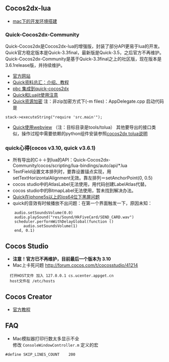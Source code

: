 
## Cocos2dx-lua
- [mac下的开发环境搭建](http://sunhantao.github.io/2016/02/13/Mac%E4%B8%8B%E7%BC%96%E7%A0%81%E8%B0%83%E8%AF%95Cocos2dx-lua%E7%9A%84%E5%B7%A5%E5%85%B7/)

### Quick-Cocos2dx-Community

Quick-Cocos2dx是Cocos2dx-lua的增强版，封装了部分API更易于lua的开发。Quick官方稳定版本是Quick-3.3final，最新版是Quick-3.5，之后官方不再维护。Quick-Cocos2dx-Community是基于Quick-3.3final之上的社区版，现在版本是3.6.1release版，并持续维护。
- [官方网站](http://www.tairan.com/)
- [Quick资料总汇：介绍、教程](http://www.cocoachina.com/bbs/read.php?tid-331250.html)
- [pbc 集成到quick-cocos2dx](http://www.cnblogs.com/suncoolcat/p/3297313.html)
- [Quick和Luajit使用注意](http://tairan.com/archives/10561/)
- [Quick资源加密](http://tairan.com/archives/10157/) 注：非zip加密方式下(-m files)：AppDelegate.cpp 启动代码是
```
stack->executeString("require 'src.main'"); 
```
- [Quick使用webview](http://my.oschina.net/u/1582495/blog/465695) （注：目标目录是tools/tolua） 其他要导出的接口类似，操作过程中需要依赖的python组件安装参照[cocos2dx tolua说明](https://github.com/cocos2d/cocos2d-x/tree/c9306a053f051325a03b5297be7be6d645584780/tools/tolua)

### quick心得(cocos v3.10, quick v3.6.1)
- 所有导出的C＋＋到lua的API：Quick-Cocos2dx-Community/cocos/scripting/lua-bindings/auto/api/*.lua
- TextField设置文本排列时，要靠设置锚点实现，用setTextHorizontalAlignment无效。靠左排列＝setAnchorPoint(0, 0.5)
- cocos studio中的AtlasLabel无法使用，用代码创建LabelAtlas代替。
- cocos studio中的BitmapLabel无法使用，暂未找到解决办法。
- [Quick在iphone5s以上的ios64位下黑屏问题](http://www.cnblogs.com/yans/p/yans.html)
- quick的音效有时候播放不出问题：在第一个界面触发一下，原因未知：
```
    audio.setSoundsVolume(0.0)
    audio.playSound("res/Sound/HkFiveCard/SEND_CARD.wav")
    scheduler.performWithDelayGlobal(function ()
        audio.setSoundsVolume(1)
    end, 0.1)
```

## Cocos Studio
- **注意！官方已不再维护，目前最后一个版本为 3.10**
- Mac上卡死问题 http://forum.cocos.com/t/cocosstudio/41214  
```
  打开HOST文件 加入 127.0.0.1 cs.ucenter.appget.cn  
  host文件在 /etc/hosts  
```


## Cocos Creator
- [官方教程](http://mp.weixin.qq.com/s?__biz=MjM5ODAxNTM2NA==&mid=409633776&idx=1&sn=926c49761ba2aa0368f21bd34ad3d9d3#rd)


## FAQ
- Mac模拟器打印行数太多显示不全  
  修改 `ConsoleWindowController.m` 定义的宏  
```
#define SKIP_LINES_COUNT    200
```